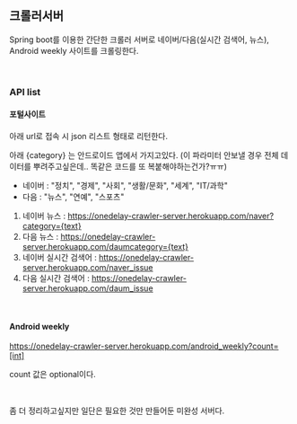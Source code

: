 ## 크롤러서버

Spring boot를 이용한 간단한 크롤러 서버로 네이버/다음(실시간 검색어, 뉴스), Android weekly 사이트를 크롤링한다.

<br>

### API list

#### 포털사이트

아래 url로 접속 시 json 리스트 형태로 리턴한다.

아래 {category} 는 안드로이드 앱에서 가지고있다. (이 파라미터 안보낼 경우 전체 데이터를 뿌려주고싶은데.. 똑같은 코드를 또 복붙해야하는건가?ㅠㅠ)

- 네이버 : "정치", "경제", "사회", "생활/문화", "세계", "IT/과학"
- 다음 : "뉴스", "연예", "스포츠"

1. 네이버 뉴스 : https://onedelay-crawler-server.herokuapp.com/naver?category={text}
2. 다음 뉴스 : https://onedelay-crawler-server.herokuapp.com/daumcategory={text}
3. 네이버 실시간 검색어 : https://onedelay-crawler-server.herokuapp.com/naver_issue
4. 다음 실시간 검색어 : https://onedelay-crawler-server.herokuapp.com/daum_issue

<br>

#### Android weekly

https://onedelay-crawler-server.herokuapp.com/android_weekly?count=[int]

count 값은 optional이다.

<br>

좀 더 정리하고싶지만 일단은 필요한 것만 만들어둔 미완성 서버다.